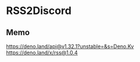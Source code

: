 # RSS2Discord

## Memo

https://deno.land/api@v1.32.1?unstable=&s=Deno.Kv
https://deno.land/x/rss@1.0.4
